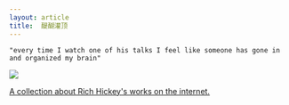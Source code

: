 ```yaml
---
layout: article
title:  醍醐灌顶
---
```


```
"every time I watch one of his talks I feel like someone has gone in and organized my brain"
```

![](https://github.com/tallesl/Rich-Hickey-fanclub/raw/master/cartoon/resized.png)


[A collection about Rich Hickey's works on the internet.](https://github.com/tallesl/Rich-Hickey-fanclub)



